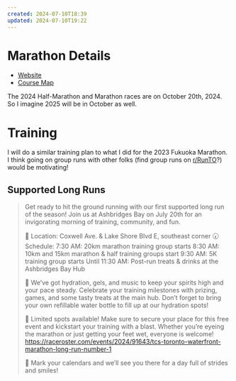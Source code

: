 ```yaml
---
created: 2024-07-10T18:39
updated: 2024-07-10T19:22
---
```

# Marathon Details

- [Website](https://www.torontowaterfrontmarathon.com/)
- [Course Map](https://www.torontowaterfrontmarathon.com/wp-content/uploads/2023/10/TWM2023-map-Oct12-2023.pdf)

The 2024 Half-Marathon and Marathon races are on October 20th, 2024.  So I imagine 2025 will be in October as well.

# Training

I will do a similar training plan to what I did for the 2023 Fukuoka Marathon.
I think going on group runs with other folks (find group runs on [r/RunTO](https://www.reddit.com/r/RunTO)?) would be motivating!

## Supported Long Runs

>  Get ready to hit the ground running with our first supported long run of the season! Join us at Ashbridges Bay on July 20th for an invigorating morning of training, community, and fun.
>  
> 📍 Location: Coxwell Ave. & Lake Shore Blvd E, southeast corner
> 🕢 Schedule:
> 7:30 AM: 20km marathon training group starts
> 8:30 AM: 10km and 15km marathon & half training groups start
> 9:30 AM: 5K training group starts
> Until 11:30 AM: Post-run treats & drinks at the Ashbridges Bay Hub
> 
> 🎉 We’ve got hydration, gels, and music to keep your spirits high and your pace steady. Celebrate your training milestones with prizing, games, and some tasty treats at the main hub. Don’t forget to bring your own refillable water bottle to fill up at our hydration spots!
> 
> 👟 Limited spots available! Make sure to secure your place for this free event and kickstart your training with a blast. Whether you’re eyeing the marathon or just getting your feet wet, everyone is welcome!
> https://raceroster.com/events/2024/91643/tcs-toronto-waterfront-marathon-long-run-number-1
> 
> 📅 Mark your calendars and we’ll see you there for a day full of strides and smiles!